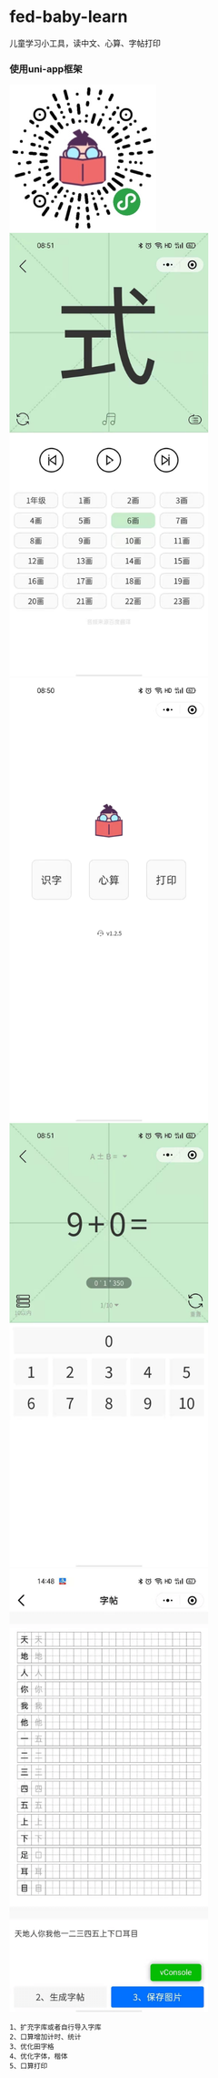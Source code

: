 # fed-baby-learn
儿童学习小工具，读中文、心算、字帖打印

### 使用uni-app框架

<img src='gh_fe9c7647a514_258.jpg'>

<img src='5291612486285_.pic.jpg' width="350">

<img src='5301612486286_.pic.jpg' width="350">

<img src='5311612486287_.pic.jpg' width="350">

<img src='20210128.png' width="350">


```
1、扩充字库或者自行导入字库
2、口算增加计时、统计
3、优化田字格
4、优化字体，楷体
5、口算打印
```
